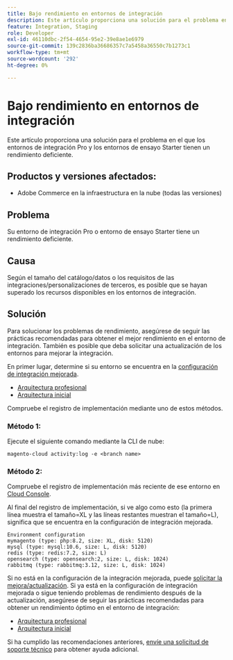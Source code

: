 ```yaml
---
title: Bajo rendimiento en entornos de integración
description: Este artículo proporciona una solución para el problema en el que los entornos de integración Pro y los entornos de ensayo Starter tienen un rendimiento deficiente.
feature: Integration, Staging
role: Developer
exl-id: 46110dbc-2f54-4654-95e2-39e8ae1e6979
source-git-commit: 139c2836ba36686357c7a5458a36550c7b1273c1
workflow-type: tm+mt
source-wordcount: '292'
ht-degree: 0%

---
```


# Bajo rendimiento en entornos de integración

Este artículo proporciona una solución para el problema en el que los entornos de integración Pro y los entornos de ensayo Starter tienen un rendimiento deficiente.

## Productos y versiones afectados:

* Adobe Commerce en la infraestructura en la nube (todas las versiones)

## Problema

Su entorno de integración Pro o entorno de ensayo Starter tiene un rendimiento deficiente.

## Causa

Según el tamaño del catálogo/datos o los requisitos de las integraciones/personalizaciones de terceros, es posible que se hayan superado los recursos disponibles en los entornos de integración.

## Solución

Para solucionar los problemas de rendimiento, asegúrese de seguir las prácticas recomendadas para obtener el mejor rendimiento en el entorno de integración. También es posible que deba solicitar una actualización de los entornos para mejorar la integración.

En primer lugar, determine si su entorno se encuentra en la [configuración de integración mejorada](https://experienceleague.adobe.com/es/docs/experience-cloud-kcs/kbarticles/ka-27242).

* [Arquitectura profesional](https://experienceleague.adobe.com/es/docs/commerce-cloud-service/user-guide/architecture/pro-architecture#integration-environment)
* [Arquitectura inicial](https://experienceleague.adobe.com/es/docs/commerce-cloud-service/user-guide/architecture/starter-architecture#staging-environment)

Compruebe el registro de implementación mediante uno de estos métodos.

### Método 1:

Ejecute el siguiente comando mediante la CLI de nube:

`magento-cloud activity:log -e <branch name>`

### Método 2:

Compruebe el registro de implementación más reciente de ese entorno en [Cloud Console](https://console.adobecommerce.com).

Al final del registro de implementación, si ve algo como esto (la primera línea muestra el tamaño=XL y las líneas restantes muestran el tamaño=L), significa que se encuentra en la configuración de integración mejorada.

```
Environment configuration
mymagento (type: php:8.2, size: XL, disk: 5120)
mysql (type: mysql:10.6, size: L, disk: 5120)
redis (type: redis:7.2, size: L)
opensearch (type: opensearch:2, size: L, disk: 1024)
rabbitmq (type: rabbitmq:3.12, size: L, disk: 1024)
```

Si no está en la configuración de la integración mejorada, puede [solicitar la mejora/actualización](https://experienceleague.adobe.com/es/docs/experience-cloud-kcs/kbarticles/ka-27242).
Si ya está en la configuración de integración mejorada o sigue teniendo problemas de rendimiento después de la actualización, asegúrese de seguir las prácticas recomendadas para obtener un rendimiento óptimo en el entorno de integración:

* [Arquitectura profesional](https://experienceleague.adobe.com/es/docs/commerce-cloud-service/user-guide/architecture/pro-architecture#integration-environment)
* [Arquitectura inicial](https://experienceleague.adobe.com/es/docs/commerce-cloud-service/user-guide/architecture/starter-architecture#staging-environment)

Si ha cumplido las recomendaciones anteriores, [envíe una solicitud de soporte técnico](https://experienceleague.adobe.com/es/docs/commerce-knowledge-base/kb/help-center-guide/magento-help-center-user-guide#submit-ticket) para obtener ayuda adicional.
